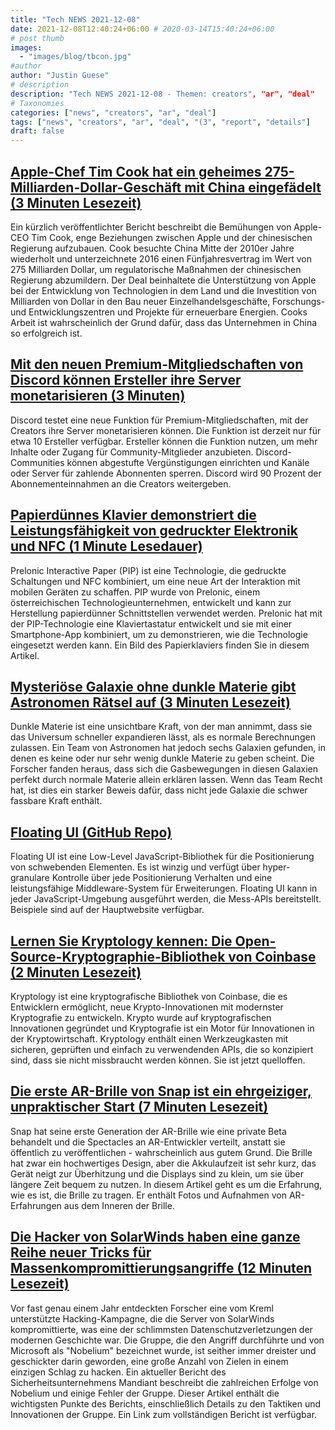 ```yaml
---
title: "Tech NEWS 2021-12-08"
date: 2021-12-08T12:40:24+06:00 # 2020-03-14T15:40:24+06:00
# post thumb
images:
  - "images/blog/tbcon.jpg"
#author
author: "Justin Guese"
# description
description: "Tech NEWS 2021-12-08 - Themen: creators", "ar", "deal"
# Taxonomies
categories: ["news", "creators", "ar", "deal"]
tags: ["news", "creators", "ar", "deal", "(3", "report", "details"]
draft: false
---
```


## [Apple-Chef Tim Cook hat ein geheimes 275-Milliarden-Dollar-Geschäft mit China eingefädelt (3 Minuten Lesezeit)](https://arstechnica.com/gadgets/2021/12/report-apple-ceo-tim-cook-engineered-a-secret-275-billion-deal-with-china/?comments=1)

 Ein kürzlich veröffentlichter Bericht beschreibt die Bemühungen von Apple-CEO Tim Cook, enge Beziehungen zwischen Apple und der chinesischen Regierung aufzubauen. Cook besuchte China Mitte der 2010er Jahre wiederholt und unterzeichnete 2016 einen Fünfjahresvertrag im Wert von 275 Milliarden Dollar, um regulatorische Maßnahmen der chinesischen Regierung abzumildern. Der Deal beinhaltete die Unterstützung von Apple bei der Entwicklung von Technologien in dem Land und die Investition von Milliarden von Dollar in den Bau neuer Einzelhandelsgeschäfte, Forschungs- und Entwicklungszentren und Projekte für erneuerbare Energien. Cooks Arbeit ist wahrscheinlich der Grund dafür, dass das Unternehmen in China so erfolgreich ist.

## [Mit den neuen Premium-Mitgliedschaften von Discord können Ersteller ihre Server monetarisieren (3 Minuten)](https://www.theverge.com/2021/12/7/22822042/discord-premium-memberships-creators-monetize-servers-feature?scrolla=5eb6d68b7fedc32c19ef33b4)

 Discord testet eine neue Funktion für Premium-Mitgliedschaften, mit der Creators ihre Server monetarisieren können. Die Funktion ist derzeit nur für etwa 10 Ersteller verfügbar. Ersteller können die Funktion nutzen, um mehr Inhalte oder Zugang für Community-Mitglieder anzubieten. Discord-Communities können abgestufte Vergünstigungen einrichten und Kanäle oder Server für zahlende Abonnenten sperren. Discord wird 90 Prozent der Abonnementeinnahmen an die Creators weitergeben.

## [Papierdünnes Klavier demonstriert die Leistungsfähigkeit von gedruckter Elektronik und NFC (1 Minute Lesedauer)](https://newatlas.com/electronics/prelonic-paper-piano-nfc/)

 Prelonic Interactive Paper (PIP) ist eine Technologie, die gedruckte Schaltungen und NFC kombiniert, um eine neue Art der Interaktion mit mobilen Geräten zu schaffen. PIP wurde von Prelonic, einem österreichischen Technologieunternehmen, entwickelt und kann zur Herstellung papierdünner Schnittstellen verwendet werden. Prelonic hat mit der PIP-Technologie eine Klaviertastatur entwickelt und sie mit einer Smartphone-App kombiniert, um zu demonstrieren, wie die Technologie eingesetzt werden kann. Ein Bild des Papierklaviers finden Sie in diesem Artikel.

## [Mysteriöse Galaxie ohne dunkle Materie gibt Astronomen Rätsel auf (3 Minuten Lesezeit)](https://www.cnet.com/news/mysterious-galaxy-without-dark-matter-puzzles-astronomers/)

 Dunkle Materie ist eine unsichtbare Kraft, von der man annimmt, dass sie das Universum schneller expandieren lässt, als es normale Berechnungen zulassen. Ein Team von Astronomen hat jedoch sechs Galaxien gefunden, in denen es keine oder nur sehr wenig dunkle Materie zu geben scheint. Die Forscher fanden heraus, dass sich die Gasbewegungen in diesen Galaxien perfekt durch normale Materie allein erklären lassen. Wenn das Team Recht hat, ist dies ein starker Beweis dafür, dass nicht jede Galaxie die schwer fassbare Kraft enthält.

## [Floating UI (GitHub Repo)](https://github.com/atomiks/floating-ui)

 Floating UI ist eine Low-Level JavaScript-Bibliothek für die Positionierung von schwebenden Elementen. Es ist winzig und verfügt über hyper-granulare Kontrolle über jede Positionierung Verhalten und eine leistungsfähige Middleware-System für Erweiterungen. Floating UI kann in jeder JavaScript-Umgebung ausgeführt werden, die Mess-APIs bereitstellt. Beispiele sind auf der Hauptwebsite verfügbar.

## [Lernen Sie Kryptology kennen: Die Open-Source-Kryptographie-Bibliothek von Coinbase (2 Minuten Lesezeit)](https://blog.coinbase.com/meet-kryptology-coinbases-open-source-cryptography-library-b5f22854f3f7)

 Kryptology ist eine kryptografische Bibliothek von Coinbase, die es Entwicklern ermöglicht, neue Krypto-Innovationen mit modernster Kryptografie zu entwickeln. Krypto wurde auf kryptografischen Innovationen gegründet und Kryptografie ist ein Motor für Innovationen in der Kryptowirtschaft. Kryptology enthält einen Werkzeugkasten mit sicheren, geprüften und einfach zu verwendenden APIs, die so konzipiert sind, dass sie nicht missbraucht werden können. Sie ist jetzt quelloffen.

## [Die erste AR-Brille von Snap ist ein ehrgeiziger, unpraktischer Start (7 Minuten Lesezeit)](https://www.theverge.com/22819963/snap-ar-spectacles-glasses-hands-on-pictures-design-features?scrolla=5eb6d68b7fedc32c19ef33b4)

 Snap hat seine erste Generation der AR-Brille wie eine private Beta behandelt und die Spectacles an AR-Entwickler verteilt, anstatt sie öffentlich zu veröffentlichen - wahrscheinlich aus gutem Grund. Die Brille hat zwar ein hochwertiges Design, aber die Akkulaufzeit ist sehr kurz, das Gerät neigt zur Überhitzung und die Displays sind zu klein, um sie über längere Zeit bequem zu nutzen. In diesem Artikel geht es um die Erfahrung, wie es ist, die Brille zu tragen. Er enthält Fotos und Aufnahmen von AR-Erfahrungen aus dem Inneren der Brille.

## [Die Hacker von SolarWinds haben eine ganze Reihe neuer Tricks für Massenkompromittierungsangriffe (12 Minuten Lesezeit)](https://arstechnica.com/information-technology/2021/12/solarwinds-hackers-have-a-whole-bag-of-new-tricks-for-mass-compromise-attacks/)

 Vor fast genau einem Jahr entdeckten Forscher eine vom Kreml unterstützte Hacking-Kampagne, die die Server von SolarWinds kompromittierte, was eine der schlimmsten Datenschutzverletzungen der modernen Geschichte war. Die Gruppe, die den Angriff durchführte und von Microsoft als "Nobelium" bezeichnet wurde, ist seither immer dreister und geschickter darin geworden, eine große Anzahl von Zielen in einem einzigen Schlag zu hacken. Ein aktueller Bericht des Sicherheitsunternehmens Mandiant beschreibt die zahlreichen Erfolge von Nobelium und einige Fehler der Gruppe. Dieser Artikel enthält die wichtigsten Punkte des Berichts, einschließlich Details zu den Taktiken und Innovationen der Gruppe. Ein Link zum vollständigen Bericht ist verfügbar.

